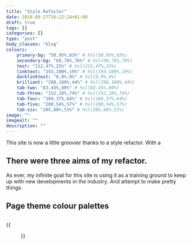 ```yaml
---
title: "Style Refactor"
date: 2018-08-27T16:12:24+01:00
draft: true
tags: []
categories: []
type: "post"
body_classes: "blog"
colours:
    primary-bg: "58,95%,83%" # hsl(58,95%,83%)
    secondary-bg: "60,76%,76%" # hsl(60,76%,76%)
    text: "212,47%,25%" # hsl(212,47%,25%)
    linktext: "193,100%,19%" # hsl(193,100%,19%)
    darklinktext: "0,0%,0%" # hsl(0,0%,0%)
    brilliant: "208,100%,44%" # hsl(208,100%,44%)
    tab-two: "83,45%,80%" # hsl(83,45%,80%)
    tab-three: "152,28%,74%" # hsl(152,28%,74%)
    tab-four: "189,37%,64%" # hsl(189,37%,64%)
    tab-five: "200,54%,57%" # hsl(200,54%,57%)
    tab-six: "205,68%,51%" # hsl(205,68%,51%)
image: ""
imagealt: ""
description: ""
---
```


This site is now a little groovier thanks to a style refactor. With a <!--more-->

There were three aims of my refactor. 
- 

As ever, my infinite goal for this site is using it as a training ground to keep up with new developments in the industry. And attempt to make pretty things.

## Page theme colour palettes

## 

{{<figure class="note-image" src="office-dog.png" link="https://alink.com" alt="alt text" caption="caption text">}}